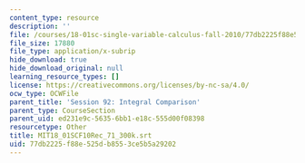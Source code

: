```yaml
---
content_type: resource
description: ''
file: /courses/18-01sc-single-variable-calculus-fall-2010/77db2225f88e525db8553ce5b5a29202_MIT18_01SCF10Rec_71_300k.vtt
file_size: 17880
file_type: application/x-subrip
hide_download: true
hide_download_original: null
learning_resource_types: []
license: https://creativecommons.org/licenses/by-nc-sa/4.0/
ocw_type: OCWFile
parent_title: 'Session 92: Integral Comparison'
parent_type: CourseSection
parent_uid: ed231e9c-5635-6bb1-e18c-555d00f08398
resourcetype: Other
title: MIT18_01SCF10Rec_71_300k.srt
uid: 77db2225-f88e-525d-b855-3ce5b5a29202
---
```

